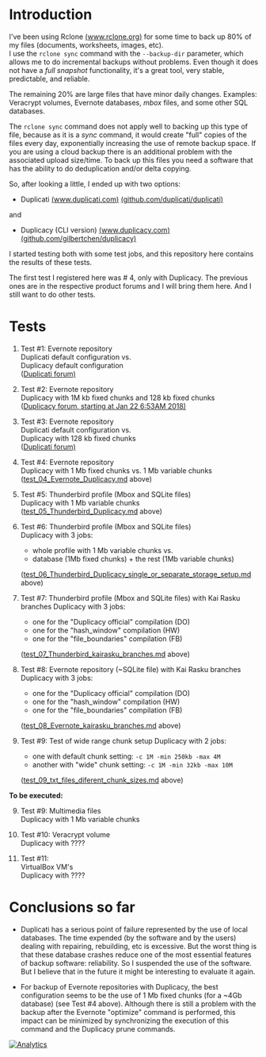 # Introduction

I've been using Rclone [(www.rclone.org)](http://www.rclone.org) for some time to back up 80% of my files (documents, worksheets, images, etc).  
I use the ```rclone sync``` command with the ```--backup-dir``` parameter, which allows me to do incremental backups without problems. Even though it does not have a *full snapshot* functionality, it's a great tool, very stable, predictable, and reliable.

The remaining 20% are large files that have minor daily changes. Examples: Veracrypt volumes, Evernote databases, *mbox* files, and some other SQL databases.

The ```rclone sync``` command does not apply well to backing up this type of file, because as it is a *sync* command, it would create "full" copies of the files every day, exponentially increasing the use of remote backup space. If you are using a cloud backup there is an additional problem with the associated upload size/time. To back up this files you need a software that has the ability to do deduplication and/or delta copying.

So, after looking a little, I ended up with two options: 
* Duplicati [(www.duplicati.com)](http://www.duplicati.com) [(github.com/duplicati/duplicati)](https://github.com/duplicati/duplicati)

and 

* Duplicacy (CLI version) [(www.duplicacy.com)](http://www.duplicacy.com) [(github.com/gilbertchen/duplicacy)](https://github.com/gilbertchen/duplicacy)

I started testing both with some test jobs, and this repository here contains the results of these tests.

The first test I registered here was # 4, only with Duplicacy. The previous ones are in the respective product forums and I will bring them here. And I still want to do other tests.

# Tests

1. Test #1:
Evernote repository  
Duplicati default configuration vs.  
Duplicacy default configuration  
([Duplicati forum)](http://bit.ly/2sdVLrX)

2. Test #2:
Evernote repository  
Duplicacy with 1M kb fixed chunks and 128 kb fixed chunks   
([Duplicacy forum, starting at Jan 22 6:53AM 2018)](http://bit.ly/2E8B9H9)  

3. Test #3:
Evernote repository  
Duplicati default configuration vs.  
Duplicacy with 128 kb fixed chunks  
([Duplicati forum)](http://bit.ly/2nOCwQh)

4. Test #4:
Evernote repository  
Duplicacy with 1 Mb fixed chunks vs. 1 Mb variable chunks  
([test_04_Evernote_Duplicacy.md](http://bit.ly/2E5Wf9a) above)

5. Test #5:
Thunderbird profile (Mbox and SQLite files)  
Duplicacy with 1 Mb variable chunks   
([test_05_Thunderbird_Duplicacy.md](http://bit.ly/2EbdciE) above)  

6. Test #6:
Thunderbird profile (Mbox and SQLite files)  
Duplicacy with 3 jobs:
    - whole profile with 1 Mb variable chunks  vs.  
    - database (1Mb fixed chunks) + the rest (1Mb variable chunks)  
	
    ([test_06_Thunderbird_Duplicacy_single_or_separate_storage_setup.md](http://bit.ly/2BpdU95) above)  
  
7. Test #7:
Thunderbird profile (Mbox and SQLite files) with Kai Rasku branches 
Duplicacy with 3 jobs:
	- one for the "Duplicacy official" compilation (DO)
	- one for the "hash_window" compilation (HW)
	- one for the "file_boundaries" compilation (FB)
	
    ([test_07_Thunderbird_kairasku_branches.md](http://bit.ly/2GiIYH1) above)  
  
8. Test #8:
Evernote repository (~SQLite file) with Kai Rasku branches 
Duplicacy with 3 jobs:
	- one for the "Duplicacy official" compilation (DO)
	- one for the "hash_window" compilation (HW)
	- one for the "file_boundaries" compilation (FB)
	
    ([test_08_Evernote_kairasku_branches.md](http://bit.ly/2EyBxLv) above)  
  
9. Test #9:
Test of wide range chunk setup
Duplicacy with 2 jobs:
	- one with default chunk setting: ```-c 1M -min 250kb -max 4M```
	- another with "wide" chunk setting: ```-c 1M -min 32kb -max 10M```
	
    ([test_09_txt_files_diferent_chunk_sizes.md](http://bit.ly/2ocMsE7) above)  
  
 
    
  
**To be executed:**
 
  
9. Test #9: 
Multimedia files  
Duplicacy with 1 Mb variable chunks 

10. Test #10:
Veracrypt volume  
Duplicacy with ????

11. Test #11:  
VirtualBox VM's  
Duplicacy with ????



# Conclusions so far

* Duplicati has a serious point of failure represented by the use of local databases. The time expended (by the software and by the users) dealing with repairing, rebuilding, etc is excessive. But the worst thing is that these database crashes reduce one of the most essential features of backup software: reliability. So I suspended the use of the software. But I believe that in the future it might be interesting to evaluate it again.

* For backup of Evernote repositories with Duplicacy, the best configuration seems to be the use of 1 Mb fixed chunks (for a ~4Gb database) (see Test #4 above). Although there is still a problem with the backup after the Evernote "optimize" command is performed, this impact can be minimized by synchronizing the execution of this command and the Duplicacy prune commands.

[![Analytics](https://ga-beacon.appspot.com/UA-113708097-1/readme?pixel)](https://github.com/igrigorik/ga-beacon)
